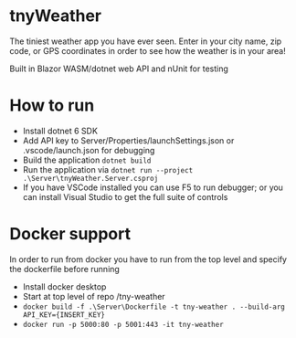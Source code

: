 # tnyWeather

The tiniest weather app you have ever seen. Enter in your city name, zip code, or GPS coordinates in order to see how the weather is in your area! 

Built in Blazor WASM/dotnet web API and nUnit for testing

# How to run

- Install dotnet 6 SDK
- Add API key to Server/Properties/launchSettings.json or .vscode/launch.json for debugging
- Build the application `dotnet build`
- Run the application via `dotnet run --project .\Server\tnyWeather.Server.csproj`
- If you have VSCode installed you can use F5 to run debugger; or you can install Visual Studio to get the full suite of controls

# Docker support

In order to run from docker you have to run from the top level and specify the dockerfile before running

- Install docker desktop
- Start at top level of repo /tny-weather
- `docker build -f .\Server\Dockerfile -t tny-weather . --build-arg API_KEY={INSERT_KEY}`
- `docker run -p 5000:80 -p 5001:443 -it tny-weather`